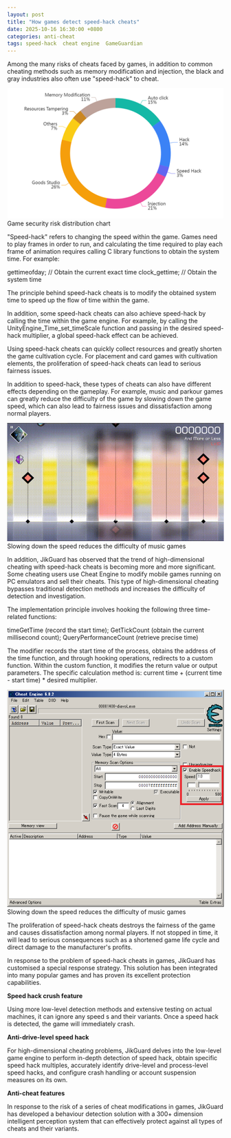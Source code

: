 ```yaml
---
layout: post
title: "How games detect speed-hack cheats"
date: 2025-10-16 16:30:00 +0800
categories: anti-cheat
tags: speed-hack  cheat engine  GameGuardian
---
```


Among the many risks of cheats faced by games, in addition to common cheating methods such as memory modification and injection, the black and gray industries also often use "speed-hack" to cheat.<!-- more -->

![315_21](/assets/res/2025/10231.jpg)  
Game security risk distribution chart

"Speed-hack" refers to changing the speed within the game. Games need to play frames in order to run, and calculating the time required to play each frame of animation requires calling C library functions to obtain the system time. For example:

gettimeofday; // Obtain the current exact time
clock_gettime; // Obtain the system time

The principle behind speed-hack cheats is to modify the obtained system time to speed up the flow of time within the game.

In addition, some speed-hack cheats can also achieve speed-hack by calling the time within the game engine. For example, by calling the UnityEngine_Time_set_timeScale function and passing in the desired speed-hack multiplier, a global speed-hack effect can be achieved.

Using speed-hack cheats can quickly collect resources and greatly shorten the game cultivation cycle. For placement and card games with cultivation elements, the proliferation of speed-hack cheats can lead to serious fairness issues.

In addition to speed-hack, these types of cheats can also have different effects depending on the gameplay. For example, music and parkour games can greatly reduce the difficulty of the game by slowing down the game speed, which can also lead to fairness issues and dissatisfaction among normal players.

![315_21](/assets/res/2025/10233.gif)  
Slowing down the speed reduces the difficulty of music games

In addition, JikGuard has observed that the trend of high-dimensional cheating with speed-hack cheats is becoming more and more significant. Some cheating users use Cheat Engine to modify mobile games running on PC emulators and sell their cheats. This type of high-dimensional cheating bypasses traditional detection methods and increases the difficulty of detection and investigation.

The implementation principle involves hooking the following three time-related functions:

timeGetTime (record the start time);
GetTickCount (obtain the current millisecond count);
QueryPerformanceCount (retrieve precise time)

The modifier records the start time of the process, obtains the address of the time function, and through hooking operations, redirects to a custom function. Within the custom function, it modifies the return value or output parameters. The specific calculation method is: current time + (current time - start time) * desired multiplier.

![315_21](/assets/res/2025/10234.png)  
Slowing down the speed reduces the difficulty of music games

The proliferation of speed-hack cheats destroys the fairness of the game and causes dissatisfaction among normal players. If not stopped in time, it will lead to serious consequences such as a shortened game life cycle and direct damage to the manufacturer's profits.

In response to the problem of speed-hack cheats in games, JikGuard has customised a special response strategy. This solution has been integrated into many popular games and has proven its excellent protection capabilities.

**Speed hack crush feature**

Using more low-level detection methods and extensive testing on actual machines, it can ignore any speed s and their variants. Once a speed hack is detected, the game will immediately crash.

**Anti-drive-level speed hack**

For high-dimensional cheating problems, JikGuard delves into the low-level game engine to perform in-depth detection of speed hack, obtain specific speed hack multiples, accurately identify drive-level and process-level speed hacks, and configure crash handling or account suspension measures on its own.

**Anti-cheat features**

In response to the risk of a series of cheat modifications in games, JikGuard has developed a behaviour detection solution with a 300+ dimension intelligent perception system that can effectively protect against all types of cheats and their variants.